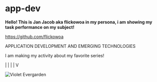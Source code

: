 # app-dev


**Hello! This is Jan Jacob aka flickowoa in my persona, i am showing my task performance on my subject!** 

https://github.com/flickowoa

APPLICATION DEVELOPMENT AND EMERGING TECHNOLOGIES

I am making my activity about my favorite series!

|
|
|
|
V

![Violet Evergarden](https://wallpapers.com/images/high/violet-evergarden-ocean-view-hk0cebblvgaa2anw.webp)
